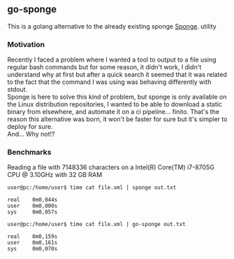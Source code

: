 ## go-sponge
This is a golang alternative to the already existing sponge [Sponge](https://linux.die.net/man/1/sponge). utility  

### Motivation
Recently I faced a problem where I wanted a tool to output to a file using regular bash commands but for some reason, it didn't work, I didn't understand why at first but after a quick search it seemed that it was related to the fact that the command I was using was behaving differently with stdout.  
Sponge is here to solve this kind of problem, but sponge is only available on the Linux distribution repositories, I wanted to be able to download a static binary from elsewhere, and automate it on a ci pipeline... finito.
That's the reason this alternative was born, it won't be faster for sure but it's simpler to deploy for sure.   
And... Why not!?  

### Benchmarks
Reading a file with 7148336 characters on a Intel(R) Core(TM) i7-8705G CPU @ 3.10GHz with 32 GB RAM

```
user@pc:/home/user$ time cat file.xml | sponge out.txt

real    0m0,044s
user    0m0,000s
sys     0m0,057s
```

```
user@pc:/home/user$ time cat file.xml | go-sponge out.txt

real    0m0,159s
user    0m0,161s
sys     0m0,070s
```
